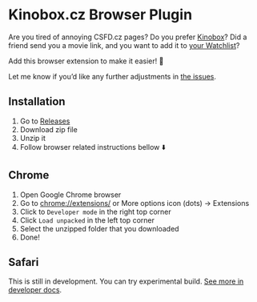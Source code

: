 # Kinobox.cz Browser Plugin

Are you tired of annoying CSFD.cz pages? Do you prefer [Kinobox](https://www.kinobox.cz)?
Did a friend send you a movie link, and you want to add it to [your Watchlist](https://www.kinobox.cz/muj-kinobox/watchlist)? 

Add this browser extension to make it easier! 🙌

Let me know if you’d like any further adjustments in [the issues](https://github.com/landsman/kinobox-browser-plugin/issues).

## Installation

1. Go to [Releases](https://github.com/landsman/kinobox-browser-plugin/releases)
2. Download zip file
3. Unzip it
4. Follow browser related instructions bellow ⬇️

## Chrome

1. Open Google Chrome browser
2. Go to [chrome://extensions/](chrome://extensions/) or More options icon (dots) -> Extensions
3. Click to `Developer mode` in the right top corner
4. Click `Load unpacked` in the left top corner
5. Select the unzipped folder that you downloaded
6. Done!

## Safari

This is still in development. You can try experimental build. [See more in developer docs](.docs/safari/README.md).